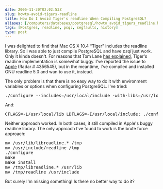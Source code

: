 ```yaml
--- 
date: 2005-11-30T02:02:53Z
slug: howto-avoid-tigers-readline
title: How Do I Avoid Tiger's readline When Compiling PostgreSQL?
aliases: [/computers/databases/postgresql/howto_avoid_tigers_readline.html]
tags: [Postgres, readline, psql, segfaults, history]
type: post
---
```


<p>I was delighted to find that Mac OS X 10.4 <q>Tiger</q> includes the readline library. So I was able to just compile PostgreSQL and have <em>psql</em> just work. Only it kinda doesn't. For reasons that Tom Lane <a href="http://archives.postgresql.org/pgsql-hackers/2005-08/msg01013.php" title="Tom Lane explains why Tiger's readline library causes a segfualt or error on exiting psql">has explained</a>, Tiger's readline implementation is somewhat buggy. I've reported the issue to <a href="http://bugreporter.apple.com/" title="Apple Bug Reporter">Apple</a> (Radar # 4356545), but in the meantime, I've compiled and installed GNU readline 5.0 and wan to use it, instead.</p>

<p>The only problem is that there is no easy way to do it with environment variables or options when configuring PostgreSQL. I've tried:</p>

<pre>
./configure &#x002d;-includes=/usr/local/include &#x002d;with-libs=/usr/local/lib
</pre>

<p>And:</p>

<pre>
CFLAGS=-L/usr/local/lib LDFLAGS=-I/usr/local/include; ./configure
</pre>

<p>Neither approach worked. In both cases, it still compiled in Apple's buggy readline library. The only approach I've found to work is the brute force approach:</p>

<pre>
mv /usr/lib/libreadline.* /tmp
mv /usr/include/readline /tmp
./configure
make
make install
mv /tmp/libreadline.* /usr/lib
mv /tmp/readline /usr/include
</pre>

<p>But surely I'm missing something! Is there no better way to do it?</p>
